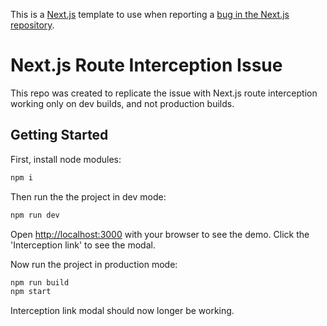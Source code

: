 This is a [Next.js](https://nextjs.org/) template to use when reporting a [bug in the Next.js repository](https://github.com/vercel/next.js/issues).

# Next.js Route Interception Issue

This repo was created to replicate the issue with Next.js route interception working only on dev builds, and not production builds.

## Getting Started

First, install node modules:
```bash
npm i
```

Then run the the project in dev mode:

```bash
npm run dev
```

Open [http://localhost:3000](http://localhost:3000) with your browser to see the demo.
Click the 'Interception link' to see the modal.

Now run the project in production mode:

```bash
npm run build
npm start
``` 

Interception link modal should now longer be working.
